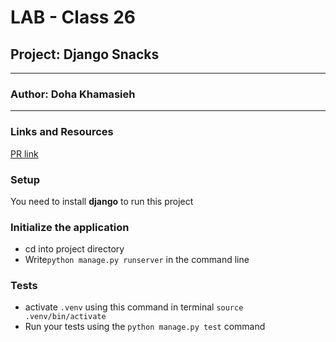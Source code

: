 # LAB - Class 26

## Project: Django Snacks
---
### Author: Doha Khamasieh
---
### Links and Resources
[PR link]()

### Setup
You need to install **django** to run this project

### Initialize the application
- cd into project directory
- Write`python manage.py runserver` in the command line

### Tests

- activate `.venv` using this command in terminal `source .venv/bin/activate`
- Run your tests using the `python manage.py test` command